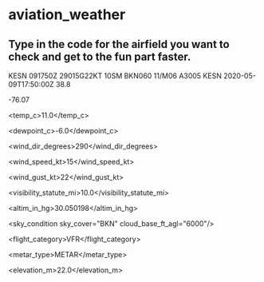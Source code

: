# aviation_weather

## Type in the code for the airfield you want to check and get to the fun part faster. 


<METAR>
<raw_text> KESN 091750Z 29015G22KT 10SM BKN060 11/M06 A3005</raw_text>
<station_id>KESN</station_id>
<observation_time>2020-05-09T17:50:00Z</observation_time>
<latitude>38.8</latitude>

<longitude>-76.07</longitude>

<temp_c>11.0</temp_c>

<dewpoint_c>-6.0</dewpoint_c>

<wind_dir_degrees>290</wind_dir_degrees>

<wind_speed_kt>15</wind_speed_kt>

<wind_gust_kt>22</wind_gust_kt>

<visibility_statute_mi>10.0</visibility_statute_mi>

<altim_in_hg>30.050198</altim_in_hg>

<sky_condition sky_cover="BKN" cloud_base_ft_agl="6000"/>

<flight_category>VFR</flight_category>

<metar_type>METAR</metar_type>

<elevation_m>22.0</elevation_m>

</METAR>

